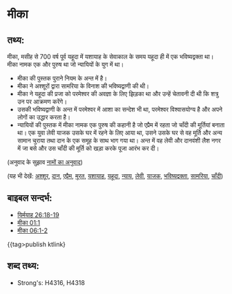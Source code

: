 # मीका #

## तथ्य: ##

मीका, मसीह से 700 वर्ष पूर्व यहूदा में यशायाह के सेवाकाल के समय यहूदा ही में एक भविष्यद्वक्ता था। मीका नामक एक और पुरुष था जो न्यायियों के युग में था।

* मीका की पुस्तक पुराने नियम के अन्त में है।
* मीका ने अश्शूरों द्वारा सामरिया के विनाश की भविष्यद्वाणी की थी।
* मीका ने यहूदा की प्रजा को परमेश्वर की अवज्ञा के लिए झिड़का था और उन्हें चेतावनी दी थी कि शत्रु उन पर आक्रमण करेंगे।
* उसकी भविष्यद्वाणी के अन्त में परमेश्वर में आशा का सन्देश भी था, परमेश्वर विश्वासयोग्य है और अपने लोगों का उद्धार करता है।
* न्यायियों की पुस्तक में मीका नामक एक पुरुष की कहानी है जो एप्रैम  में रहता जो चाँदी की मूर्तियां बनाता था। एक युवा लेवी याजक उसके घर में रहने के लिए आया था, उसने उसके घर से वह मूर्ति और अन्य सामान चुराया तथा दान के एक समूह के साथ भाग गया था। अन्त में वह लेवी और दानवंशी लैश नगर में जा बसे और उस चाँदी की मूर्ति को खड़ा करके पूजा आरंभ कर दी।

(अनुवाद के सुझाव [नामों का अनुवाद](rc://hi/ta/man/translate/translate-names))

(यह भी देखें: [अश्शूर](../names/assyria.md), [दान](../names/dan.md), [एप्रैम](../names/ephraim.md), [मूरत](../other/idol.md), [यशायाह](../names/isaiah.md), [यहूदा](../names/kingdomofjudah.md), [न्याय](../other/judgeposition.md), [लेवी](../names/levite.md), [याजक](../kt/priest.md), [भविष्यद्वक्ता](../kt/prophet.md), [सामरिया](../names/samaria.md), [चाँदी](../other/silver.md))

## बाइबल सन्दर्भ: ##

* [यिर्मयाह 26:18-19](rc://hi/tn/help/jer/26/18)
* [मीका 01:1](rc://hi/tn/help/mic/01/01)
* [मीका 06:1-2](rc://hi/tn/help/mic/06/01)

{{tag>publish ktlink}

## शब्द तथ्य: ##

* Strong's: H4316, H4318
